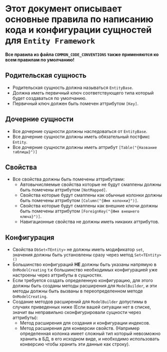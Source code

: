 # Этот документ описывает основные правила по написанию кода и конфигурации сущностей для `Entity Framework`

**Все правила из файла `COMMON_CODE_CONVENTIONS` также применяются ко всем правилам по умолчанию!**

## Родительская сущность
  - Родительская сущность должна называться `EntityBase`.
  - Должна иметь первичный ключ соответствующего типа который будет создаваться по умолчанию.
  - Первичный ключ должен быть помечен аттрибутом `[Key]`.

## Дочерние сущности
- Все дочерние сущности должны наследоваться от `EntityBase`.
- Все дочерние сущности должны иметь обязательный постфикс `Entity`.
- Все дочерние сущности должны иметь аттрибут `[Table("{Название таблицы}")]`

## Свойства
- Все свойства должны быть помечены аттрибутами:
    - Автовычисляемые свойства которые не будут смаппены должны быть помечены аттрибутом `[NotMapped]`.
    - Свойства которые будут смаппены как обычные колонки должны быть помечены аттрибутом `[Column("{Имя колонки}")]`.
    - Свойства которые будут смаппены как внешние ключи должны быть помечены аттрибутом `[ForeignKey("{Имя внешнего ключа}")]`.
    - Навигационные свойства не должны иметь никаких аттрибутов.
 
## Конфигурация
- Свойства `DbSet<TEntity>` не должны иметь модификатор `set`, значения должны быть установлены сразу через метод `Set<TEntity>()`
- Большинство конфигураций **НЕ** должны быть указаны напрямую в `OnModelCreating` т.к большинство необходимых конфигурацией уже настроены через аттрибуты в сущностях.
- Если требуется создать определенную конфигурацию, для этого должны быть созданы методы расширения для `ModelBuilder`, и эти методы должны быть вызваны в переопределенном методе `OnModelCreating`.
- Создание методов расширений для `ModelBuilder` допустимы в случаях приведенных ниже (Если вашей ситуации нет в списке, значит вы неправильно сконфигурировали сущности через аттрибуты):
    - Метод расширения для создания и конфигурации индексов.
    - Метод расширения для конверсии свойств. (Например определенная колонка имеет сложный тип который невозможно хранить в БД, в его исходном виде, и необходимо использовать конверсию чтобы хранить эти данные как строку).
